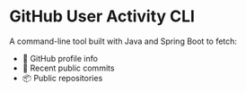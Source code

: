 # GitHub User Activity CLI

A command-line tool built with Java and Spring Boot to fetch:

- 👤 GitHub profile info
- 📝 Recent public commits
- 📦 Public repositories
